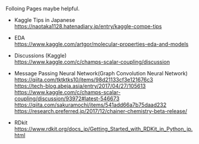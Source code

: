 Folloing Pages maybe helpful.

- Kaggle Tips in Japanese  
https://naotaka1128.hatenadiary.jp/entry/kaggle-compe-tips

- EDA  
https://www.kaggle.com/artgor/molecular-properties-eda-and-models

- Discussions (Kaggle)  
https://www.kaggle.com/c/champs-scalar-coupling/discussion

- Message Passing Neural Network(Graph Convolution Neural Network)  
https://qiita.com/tktktks10/items/98d21133cf3e121676c3  
https://tech-blog.abeja.asia/entry/2017/04/27/105613  
https://www.kaggle.com/c/champs-scalar-coupling/discussion/93972#latest-546673  
https://qiita.com/sakuramochi/items/541add66a7b75daad232  
https://research.preferred.jp/2017/12/chainer-chemistry-beta-release/  

- RDkit  
https://www.rdkit.org/docs_jp/Getting_Started_with_RDKit_in_Python_jp.html  


